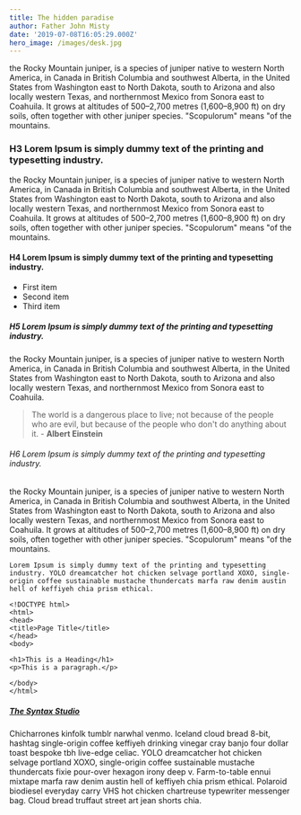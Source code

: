```yaml
---
title: The hidden paradise
author: Father John Misty
date: '2019-07-08T16:05:29.000Z'
hero_image: /images/desk.jpg
---
```


the Rocky Mountain juniper, is a species of juniper native to western North America, in Canada in British Columbia and southwest Alberta, in the United States from Washington east to North Dakota, south to Arizona and also locally western Texas, and northernmost Mexico from Sonora east to Coahuila. It grows at altitudes of 500–2,700 metres (1,600–8,900 ft) on dry soils, often together with other juniper species. "Scopulorum" means "of the mountains.
### H3 Lorem Ipsum is simply dummy text of the printing and typesetting industry. 
the Rocky Mountain juniper, is a species of juniper native to western North America, in Canada in British Columbia and southwest Alberta, in the United States from Washington east to North Dakota, south to Arizona and also locally western Texas, and northernmost Mexico from Sonora east to Coahuila. It grows at altitudes of 500–2,700 metres (1,600–8,900 ft) on dry soils, often together with other juniper species. "Scopulorum" means "of the mountains.
#### H4 Lorem Ipsum is simply dummy text of the printing and typesetting industry.
- First item
- Second item
- Third item

##### H5 Lorem Ipsum is simply dummy text of the printing and typesetting industry.
the Rocky Mountain juniper, is a species of juniper native to western North America, in Canada in British Columbia and southwest Alberta, in the United States from Washington east to North Dakota, south to Arizona and also locally western Texas, and northernmost Mexico from Sonora east to Coahuila.
> The world is a dangerous place to live; not because of the people who are evil, but because of the people who don't do anything about it. - **Albert Einstein**
###### H6 Lorem Ipsum is simply dummy text of the printing and typesetting industry.

the Rocky Mountain juniper, is a species of juniper native to western North America, in Canada in British Columbia and southwest Alberta, in the United States from Washington east to North Dakota, south to Arizona and also locally western Texas, and northernmost Mexico from Sonora east to Coahuila. It grows at altitudes of 500–2,700 metres (1,600–8,900 ft) on dry soils, often together with other juniper species. "Scopulorum" means "of the mountains.

`Lorem Ipsum is simply dummy text of the printing and typesetting industry. YOLO dreamcatcher hot chicken selvage portland XOXO, single-origin coffee sustainable mustache thundercats marfa raw denim austin hell of keffiyeh chia prism ethical.`

```
<!DOCTYPE html>
<html>
<head>
<title>Page Title</title>
</head>
<body>

<h1>This is a Heading</h1>
<p>This is a paragraph.</p>

</body>
</html>
```

##### [The Syntax Studio](https://thesyntaxstudio.com/)


Chicharrones kinfolk tumblr narwhal venmo. Iceland cloud bread 8-bit, hashtag single-origin coffee keffiyeh drinking vinegar cray banjo four dollar toast bespoke tbh live-edge celiac. YOLO dreamcatcher hot chicken selvage portland XOXO, single-origin coffee sustainable mustache thundercats fixie pour-over hexagon irony deep v. Farm-to-table ennui mixtape marfa raw denim austin hell of keffiyeh chia prism ethical. Polaroid biodiesel everyday carry VHS hot chicken chartreuse typewriter messenger bag. Cloud bread truffaut street art jean shorts chia.